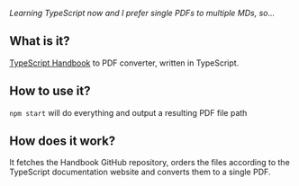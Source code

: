 _Learning TypeScript now and I prefer single PDFs to multiple MDs, so..._

## What is it?

[TypeScript Handbook](https://github.com/Microsoft/TypeScript-Handbook) to PDF converter, written in TypeScript.

## How to use it?

`npm start` will do everything and output a resulting PDF file path

## How does it work?

It fetches the Handbook GitHub repository, orders the files according to the TypeScript documentation website and
converts them to a single PDF.
